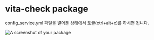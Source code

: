# vita-check package

config_service.yml 파일을 열어둔 상태에서 토글(ctrl+alt+c)를 하시면 됩니다.

![A screenshot of your package](https://f.cloud.github.com/assets/69169/2290250/c35d867a-a017-11e3-86be-cd7c5bf3ff9b.gif)
